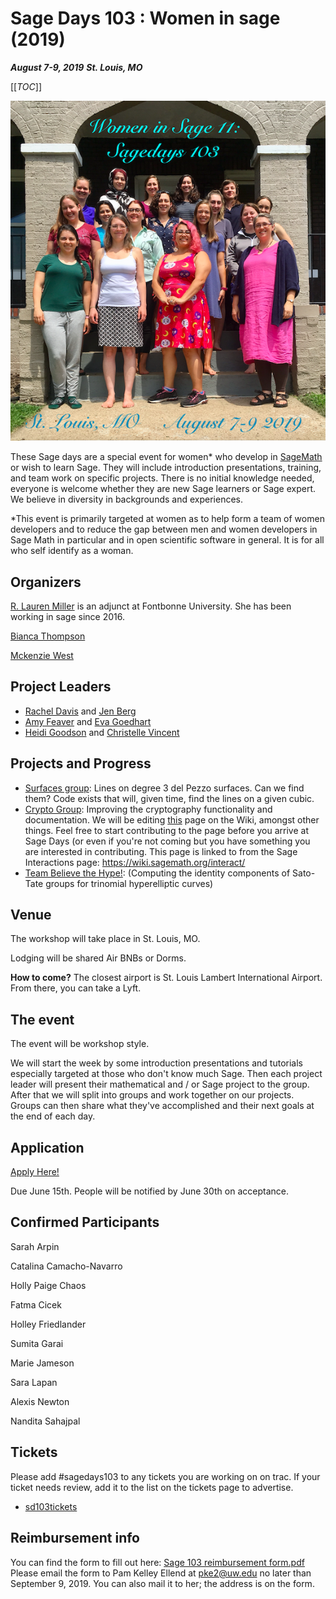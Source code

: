 

# Sage Days 103 : Women in sage (2019)

_**August 7-9, 2019**_ _**St. Louis, MO**_ 

[[_TOC_]] 

![days103/WIS11.png](days103/WIS11.png) 

These Sage days are a special event for women* who develop in <a class="http" href="http://www.sagemath.org/">SageMath</a> or wish to learn Sage. They will include introduction presentations, training,  and team work on specific projects. There is no initial knowledge needed, everyone is welcome whether they are new Sage learners or Sage expert. We believe in diversity in backgrounds and experiences. 


*This event is primarily targeted at women as to help form a team of women developers and to reduce the gap between men and women developers in Sage Math in particular and in open scientific software in general. It is for all who self identify as a woman. 


## Organizers

<a class="https" href="https://www.lifebynumber.org/">R. Lauren Miller</a> is an adjunct at Fontbonne University. She has been working in sage since 2016. 

<a class="https" href="https://biancasmath.wordpress.com/">Bianca Thompson</a> 

<a class="https" href="https://people.kzoo.edu/mwest/">Mckenzie West</a> 


## Project Leaders

* <a class="https" href="https://www.math.wisc.edu/~rdavis/">Rachel Davis</a> and <a class="https" href="https://sites.google.com/view/jenberg/home">Jen Berg</a> 
* <a class="http" href="http://cs.kingsu.ca/~afeaver/">Amy Feaver</a> and <a class="https" href="https://www.evagoedhartphd.com/">Eva Goedhart</a>  
* <a class="https" href="https://sites.google.com/site/heidigoodson/">Heidi Goodson</a> and <a class="https" href="https://www.uvm.edu/~cvincen1/">Christelle Vincent</a> 

## Projects and Progress

* <a href="/Surfaces%20group">Surfaces group</a>: Lines on degree 3 del Pezzo surfaces.  Can we find them?  Code exists that will, given time, find the lines on a given cubic. 
* <a href="/Crypto%20Group">Crypto Group</a>: Improving the cryptography functionality and documentation. We will be editing <a class="https" href="https://wiki.sagemath.org/interact/cryptography">this</a> page on the Wiki, amongst other things. Feel free to start contributing to the page before you arrive at Sage Days (or even if you're not coming but you have something you are interested in contributing. This page is linked to from the Sage Interactions page: <a href="https://wiki.sagemath.org/interact/">https://wiki.sagemath.org/interact/</a> 
* <a href="/Team%20Believe%20the%20Hype%21">Team Believe the Hype!</a>: (Computing the identity components of Sato-Tate groups for trinomial hyperelliptic curves) 

## Venue


The workshop will take place in St. Louis, MO.  

Lodging will be shared Air BNBs or Dorms. 

**How to come?** The closest airport is St. Louis Lambert International Airport. From there, you can take a Lyft. 


## The event

The event will be workshop style. 

We will start the week by some introduction presentations and tutorials especially targeted at those who don't know much Sage. Then each project leader will present their mathematical and / or Sage project to the group. After that we will split into groups and work together on our projects. Groups can then share what they've accomplished and their next goals at the end of each day.  


## Application

<a class="https" href="https://docs.google.com/forms/d/e/1FAIpQLSdy3xS8xidWvxsJj0xEvZ4cqRU71DuNwYgcb8wJRu3ux4IqBg/viewform?usp=sf_link">Apply Here!</a> 

Due June 15th. People will be notified by June 30th on acceptance.  


## Confirmed Participants

Sarah Arpin 

Catalina Camacho-Navarro 

Holly Paige Chaos 

Fatma Cicek 

Holley Friedlander 

Sumita Garai 

Marie Jameson 

Sara Lapan 

Alexis Newton 

Nandita Sahajpal 


## Tickets

Please add #sagedays103 to any tickets you are working on on trac.  If your ticket needs review, add it to the list on the tickets page to advertise. 

* <a href="/sd103tickets">sd103tickets</a> 

## Reimbursement info

You can find the form to fill out here: <a href="days103/Sage 103 reimbursement form.pdf">Sage 103 reimbursement form.pdf</a> Please email the form to Pam Kelley Ellend at <a href="mailto:pke2@uw.edu">pke2@uw.edu</a> no later than September 9, 2019. You can also mail it to her; the address is on the form. 


